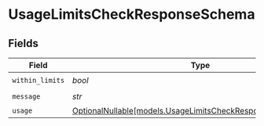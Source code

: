 # UsageLimitsCheckResponseSchema


## Fields

| Field                                                                                                            | Type                                                                                                             | Required                                                                                                         | Description                                                                                                      |
| ---------------------------------------------------------------------------------------------------------------- | ---------------------------------------------------------------------------------------------------------------- | ---------------------------------------------------------------------------------------------------------------- | ---------------------------------------------------------------------------------------------------------------- |
| `within_limits`                                                                                                  | *bool*                                                                                                           | :heavy_check_mark:                                                                                               | N/A                                                                                                              |
| `message`                                                                                                        | *str*                                                                                                            | :heavy_check_mark:                                                                                               | N/A                                                                                                              |
| `usage`                                                                                                          | [OptionalNullable[models.UsageLimitsCheckResponseSchemaUsage]](../models/usagelimitscheckresponseschemausage.md) | :heavy_minus_sign:                                                                                               | N/A                                                                                                              |